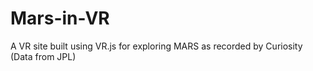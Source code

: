 # Mars-in-VR
A VR site built using VR.js for exploring MARS as recorded by Curiosity (Data from JPL)

